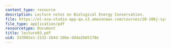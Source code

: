 ```yaml
---
content_type: resource
description: Lecture notes on Biological Energy Conservation.
file: https://ol-ocw-studio-app-qa.s3.amazonaws.com/courses/20-106j-systems-microbiology-fall-2006/333902e121321b4d10bedd4a2b65178e_lecture03.pdf
file_type: application/pdf
resourcetype: Document
title: lecture03.pdf
uid: 333902e1-2132-1b4d-10be-dd4a2b65178e
---
```

